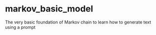 # markov_basic_model
The very basic foundation of Markov chain to learn how to generate text using a prompt
